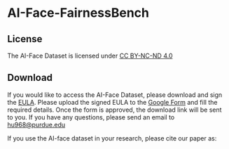 # AI-Face-FairnessBench

## License
The AI-Face Dataset is licensed under [CC BY-NC-ND 4.0](https://creativecommons.org/licenses/by-nc-nd/4.0/legalcode)
## Download
If you would like to access the AI-Face Dataset, please download and sign the [EULA](https://indiana-my.sharepoint.com/:b:/g/personal/sant_iu_edu/ETSPPGORgnVNqgTWaHjhMQkBe5nd2eMHRBN74JGa2R1n8g?e=DeK5cr). Please upload the signed EULA to the [Google Form](https://forms.gle/Wci1hsZCz6Rgnvw57) and fill the required details. Once the form is approved, the download link will be sent to you.
If you have any questions, please send an email to hu968@purdue.edu

If you use the AI-face dataset in your research, please cite our paper as:
